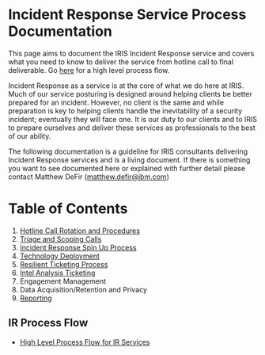 

# Incident Response Service Process Documentation

This page aims to document the IRIS Incident Response service and covers what you need to know to deliver the service from hotline call to final deliverable. Go [here](#ir-process-flow) for a high level process flow.

Incident Response as a service is at the core of what we do here at IRIS. Much of our service posturing is designed around helping clients be better prepared for an incident. However, no client is the same and while preparation is key to helping clients handle the inevitability of a security incident; eventually they will face one. It is our duty to our clients and to IRIS to prepare ourselves and deliver these services as professionals to the best of our ability.

The following documentation is a guideline for IRIS consultants delivering Incident Response services and is a living document. If there is something you want to see documented here or explained with further detail please contact Matthew DeFir (matthew.defir@ibm.com)


# Table of Contents

1. [Hotline Call Rotation and Procedures](https://github.ibm.com/IRIS-NA/internal-wiki/wiki/IRIS-IR-Hotline)
2. [Triage and Scoping Calls](https://github.ibm.com/IRIS-NA/internal-wiki/wiki/IRIS-IR-Triage-Scoping)
3. [Incident Response Spin Up Process](https://github.ibm.com/IRIS-NA/internal-wiki/wiki/IRIS-IR-SpinUp)
4. [Technology Deployment](https://github.ibm.com/IRIS-NA/internal-wiki/wiki/IRIS-IR-TechDeploy)
5. [Resilient Ticketing Process](https://github.ibm.com/IRIS-NA/internal-wiki/wiki/IRIS-IR-Resilient)
6. [Intel Analysis Ticketing](https://github.ibm.com/IRIS-NA/internal-wiki/wiki/IRIS-IR-IntelTicketing)
7. Engagement Management
8. Data Acquisition/Retention and Privacy
9. [Reporting](https://github.ibm.com/IRIS-NA/internal-wiki/wiki/DFIR-Documentation)


## IR Process Flow

 - [High Level Process Flow for IR Services](https://github.ibm.com/IRIS-NA/internal-wiki/wiki/DFIR/IRIS_IR_Process_High_Level-Flow.pdf) 
 
